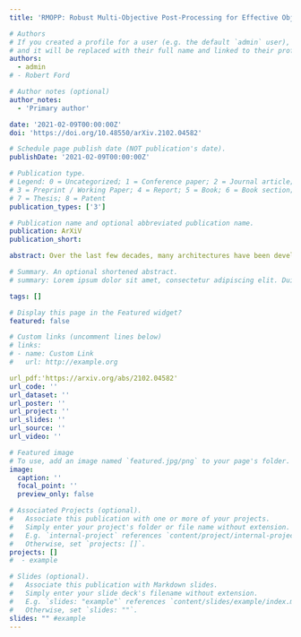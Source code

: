 ```yaml
---
title: 'RMOPP: Robust Multi-Objective Post-Processing for Effective Object Detection'

# Authors
# If you created a profile for a user (e.g. the default `admin` user), write the username (folder name) here
# and it will be replaced with their full name and linked to their profile.
authors:
  - admin
# - Robert Ford

# Author notes (optional)
author_notes:
  - 'Primary author'

date: '2021-02-09T00:00:00Z'
doi: 'https://doi.org/10.48550/arXiv.2102.04582'

# Schedule page publish date (NOT publication's date).
publishDate: '2021-02-09T00:00:00Z'

# Publication type.
# Legend: 0 = Uncategorized; 1 = Conference paper; 2 = Journal article;
# 3 = Preprint / Working Paper; 4 = Report; 5 = Book; 6 = Book section;
# 7 = Thesis; 8 = Patent
publication_types: ['3']

# Publication name and optional abbreviated publication name.
publication: ArXiV
publication_short:

abstract: Over the last few decades, many architectures have been developed that harness the power of neural networks to detect objects in near real-time. Training such systems requires substantial time across multiple GPUs and massive labeled training datasets. Although the goal of these systems is generalizability, they are often impractical in real-life applications due to flexibility, robustness, or speed issues. This paper proposes RMOPP: A robust multi-objective post-processing algorithm to boost the performance of fast pre-trained object detectors with a negligible impact on their speed. Specifically, RMOPP is a statistically driven, post-processing algorithm that allows for simultaneous optimization of precision and recall. A unique feature of RMOPP is the Pareto frontier that identifies dominant possible post-processed detectors to optimize for both precision and recall. RMOPP explores the full potential of a pre-trained object detector and is deployable for near real-time predictions. We also provide a compelling test case on YOLOv2 using the MS-COCO dataset.

# Summary. An optional shortened abstract.
# summary: Lorem ipsum dolor sit amet, consectetur adipiscing elit. Duis posuere tellus ac convallis # placerat. Proin tincidunt magna sed ex sollicitudin condimentum.

tags: []

# Display this page in the Featured widget?
featured: false

# Custom links (uncomment lines below)
# links:
# - name: Custom Link
#   url: http://example.org

url_pdf:'https://arxiv.org/abs/2102.04582'
url_code: ''
url_dataset: ''
url_poster: ''
url_project: ''
url_slides: ''
url_source: ''
url_video: ''

# Featured image
# To use, add an image named `featured.jpg/png` to your page's folder.
image:
  caption: ''
  focal_point: ''
  preview_only: false

# Associated Projects (optional).
#   Associate this publication with one or more of your projects.
#   Simply enter your project's folder or file name without extension.
#   E.g. `internal-project` references `content/project/internal-project/index.md`.
#   Otherwise, set `projects: []`.
projects: []
#  - example

# Slides (optional).
#   Associate this publication with Markdown slides.
#   Simply enter your slide deck's filename without extension.
#   E.g. `slides: "example"` references `content/slides/example/index.md`.
#   Otherwise, set `slides: ""`.
slides: "" #example
---
```

